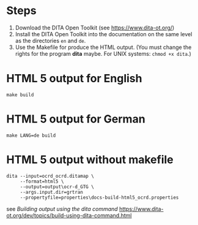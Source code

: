 # Steps

1. Download the DITA Open Toolkit (see https://www.dita-ot.org/)
2. Install the DITA Open Toolkit into the documentation on the same level as the directories ``en`` and ``de``.
3. Use the Makefile for produce the HTML output. (You must change the rights for the program **dita** maybe. For UNIX systems: ``chmod +x dita``.)

# HTML 5 output for English
```
make build
```

# HTML 5 output for German
```
make LANG=de build
```


# HTML 5 output without makefile
```
dita --input=ocrd_ocrd.ditamap \
     --format=html5 \
     --output=output\ocr-d_GTG \
     --args.input.dir=grtran
     --propertyfile=properties\docs-build-html5_ocrd.properties
```     
see *Building output using the dita command* https://www.dita-ot.org/dev/topics/build-using-dita-command.html     
